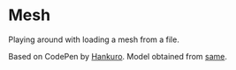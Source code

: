# Mesh

Playing around with loading a mesh from a file.

Based on CodePen by [Hankuro]. Model obtained from [same].

[Hankuro]: https://codepen.io/hankuro/pen/jxzmPW
[same]: https://hankuro.sakura.ne.jp/json/animal/elk.json
